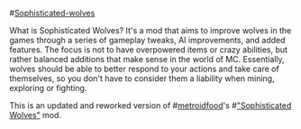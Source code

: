 #[Sophisticated-wolves](http://www.minecraftforum.net/forums/mapping-and-modding/minecraft-mods/1288717)

What is Sophisticated Wolves? It's a mod that aims to improve wolves in the games through a series of gameplay tweaks, AI improvements, and added features. The focus is not to have overpowered items or crazy abilities, but rather balanced additions that make sense in the world of MC. Essentially, wolves should be able to better respond to your actions and take care of themselves, so you don't have to consider them a liability when mining, exploring or fighting.

This is an updated and reworked version of #[metroidfood](http://www.minecraftforum.net/members/metroidfood)'s #["Sophisticated Wolves"](http://www.minecraftforum.net/forums/mapping-and-modding/minecraft-mods/1276521) mod.
